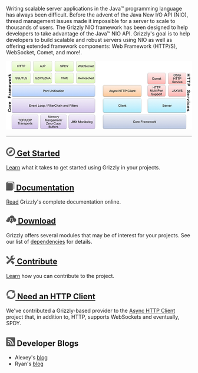 Writing scalable server applications in the Java™
programming language has always been difficult. Before the advent of the Java
New I/O API (NIO), thread management issues made it impossible for a server to
scale to thousands of users. The Grizzly NIO framework has been designed to help
developers to take advantage of the Java™ NIO API. Grizzly's goal is to help
developers to build scalable and robust servers using NIO as well as offering extended
framework components: Web Framework (HTTP/S), WebSocket, Comet, and more!.

![stack](images/stack.png)

---

<h2><a href="quickstart.html" class="headerlink"><img src="images/compass.png"/> Get Started</a></h2>

[Learn][quick] what it takes to get started using Grizzly in your projects.


<h2><a href="documentation.html" class="headerlink"><img src="images/docs.png"/> Documentation</a></h2>

[Read][full] Grizzly\'s complete documentation online.


<h2><a href="dependencies.html" class="headerlink"><img src="images/download.png"/> Download</a></h2>

Grizzly offers several modules that may be of interest for your projects.
See our list of [dependencies][deps] for details.


<h2><a href="contribute.html" class="headerlink"><img src="images/settings.png"/> Contribute</a></h2>

[Learn][contpage] how you can contribute to the project.


<h2><a href="https://github.com/AsyncHttpClient/async-http-client" class="headerlink"><img src="images/reqres.png"/> Need an HTTP Client</a></h2>

We\'ve contributed a Grizzly-based provider to the [Async HTTP Client][ahc] project that,
in addition to, HTTP, supports WebSockets and eventually, SPDY.


## ![Blogs][blog] Developer Blogs
* Alexey\'s [blog][alexey]
* Ryan\'s [blog][ryan]

[contpage]: contribute.html
[quick]: quickstart.html
[deps]: dependencies.html
[full]: documentation.html
[ahc]: https://github.com/AsyncHttpClient/async-http-client
[alexey]: http://mytecc.wordpress.com
[ryan]: http://notshabby.net

[started]: images/compass.png
[download]: images/download.png
[contribute]: images/settings.png
[docs]: images/docs.png
[ahci]: images/reqres.png
[blog]: images/blog2.png

